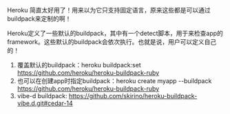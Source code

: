 ﻿Heroku 简直太好用了！用来以为它只支持固定语言，原来这些都是可以通过buildpack来定制的啊！

Heroku定义了一些默认的buildpack，其中有一个detect脚本，用于来检查app的framework。这些默认的buildpack会依次执行。也就是说，用户可以定义自己的！

1. 覆盖默认的buildpack：heroku buildpack:set https://github.com/heroku/heroku-buildpack-ruby
2. 也可以在创建app时指定buildpack：heroku create myapp --buildpack https://github.com/heroku/heroku-buildpack-ruby
3. vibe-d buildpack: https://github.com/skirino/heroku-buildpack-vibe.d.git#cedar-14